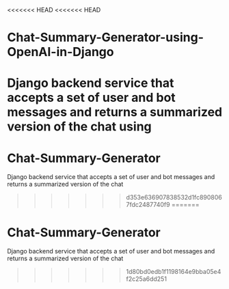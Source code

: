 <<<<<<< HEAD
<<<<<<< HEAD
# Chat-Summary-Generator-using-OpenAI-in-Django
Django backend service that accepts a set of user and bot messages and returns a summarized version of the chat using
=======
# Chat-Summary-Generator
Django backend service that accepts a set of user and bot messages and returns a summarized version of the chat
>>>>>>> d353e636907838532d1fc8908067fdc2487740f9
=======
# Chat-Summary-Generator
Django backend service that accepts a set of user and bot messages and returns a summarized version of the chat
>>>>>>> 1d80bd0edb1f1198164e9bba05e4f2c25a6dd251
